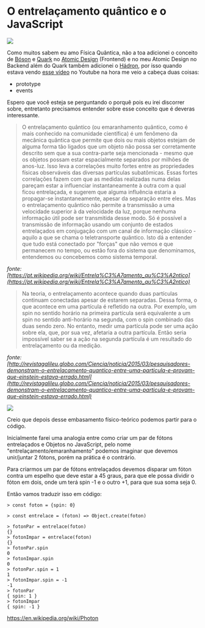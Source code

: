 # O entrelaçamento quântico e o JavaScript

![](http://www.sciencealert.com/images/articles/processed/Quantum-Entanglement_1024.jpg)

Como muitos sabem eu amo Física Quântica, não a toa adicionei o conceito de [Bóson]() e [Quark]() no [Atomic Design]() (Frontend) e no meu Atomic Design no Backend além do Quark também adicionei o [Hádron](), por isso quando estava vendo [esse vídeo](https://www.youtube.com/watch?v=NqsAMlWlhRM) no Youtube na hora me veio a cabeça duas coisas:

- prototype
- events

Espero que você esteja se perguntando o porquê pois eu irei discorrer sobre, entretanto precisamos entender sobre esse conceito que é deveras interessante.


> O entrelaçamento quântico (ou emaranhamento quântico, como é mais conhecido na comunidade científica) é um fenômeno da mecânica quântica que permite que dois ou mais objetos estejam de alguma forma tão ligados que um objeto não possa ser corretamente descrito sem que a sua contra-parte seja mencionada - mesmo que os objetos possam estar espacialmente separados por milhões de anos-luz. Isso leva a correlações muito fortes entre as propriedades físicas observáveis das diversas partículas subatômicas.
Essas fortes correlações fazem com que as medidas realizadas numa delas pareçam estar a influenciar instantaneamente à outra com a qual ficou entrelaçada, e sugerem que alguma influência estaria a propagar-se instantaneamente, apesar da separação entre eles. Mas o entrelaçamento quântico não permite a transmissão a uma velocidade superior à da velocidade da luz, porque nenhuma informação útil pode ser transmitida desse modo. Só é possível a transmissão de informação usando um conjunto de estados entrelaçados em conjugação com um canal de informação clássico - aquilo a que se chama o teletransporte quântico. Isto dá a entender que tudo está conectado por "forças" que não vemos e que permanecem no tempo, ou estão fora do sistema que denominamos, entendemos ou concebemos como sistema temporal.

*fonte: [https://pt.wikipedia.org/wiki/Entrela%C3%A7amento_qu%C3%A2ntico](https://pt.wikipedia.org/wiki/Entrela%C3%A7amento_qu%C3%A2ntico)*

> Na teoria, o entrelaçamento acontece quando duas partículas continuam conectadas apesar de estarem separadas. Dessa forma, o que acontece em uma partícula é refletido na outra. Por exemplo, um spin no sentido horário na primeira partícula será equivalente a um spin no sentido anti-horário na segunda, com o spin combinado das duas sendo zero. No entanto, medir uma partícula pode ser uma ação sobre ela, que, por sua vez, afetaria a outra partícula. Então seria impossível saber se a ação na segunda partícula é um resultado do entrelaçamento ou da medição.

*fonte: [http://revistagalileu.globo.com/Ciencia/noticia/2015/03/pesquisadores-demonstram-o-entrelacamento-quantico-entre-uma-particula-e-provam-que-einstein-estava-errado.html](http://revistagalileu.globo.com/Ciencia/noticia/2015/03/pesquisadores-demonstram-o-entrelacamento-quantico-entre-uma-particula-e-provam-que-einstein-estava-errado.html)*

![](http://cdn.zmescience.com/wp-content/uploads/2012/09/entangled_sm.jpg)

Creio que depois desse embasamento físico-teórico podemos partir para o código.

Inicialmente farei uma analogia entre como criar um par de fótons entrelaçados e Objetos no JavaScript, pelo nome "entrelaçamento/emaranhamento" podemos imaginar que devemos unir/juntar 2 fótons, porém na prática é o contrário.

Para criarmos um par de fótons entrelaçados devemos disparar um fóton contra um espelho que deve estar a 45 graus, para que ele possa dividir o fóton em dois, onde um terá spin -1 e o outro +1, para que sua soma seja 0.

Então vamos traduzir isso em código:

```
> const foton = {spin: 0}

> const entrelace = (foton) => Object.create(foton)

> fotonPar = entrelace(foton)
{}
> fotonImpar = entrelace(foton)
{}
> fotonPar.spin
0
> fotonImpar.spin
0
> fotonPar.spin = 1
1
> fotonImpar.spin = -1
-1
> fotonPar
{ spin: 1 }
> fotonImpar
{ spin: -1 }
```


https://en.wikipedia.org/wiki/Photon